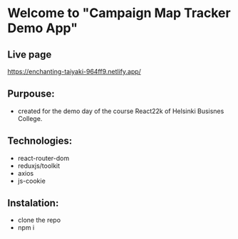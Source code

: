 # Welcome to "Campaign Map Tracker Demo App"

## Live page
https://enchanting-taiyaki-964ff9.netlify.app/

## Purpouse:

- created for the demo day of the course React22k of Helsinki Busisnes College.

## Technologies:

- react-router-dom
- reduxjs/toolkit
- axios
- js-cookie

## Instalation:

- clone the repo
- npm i
